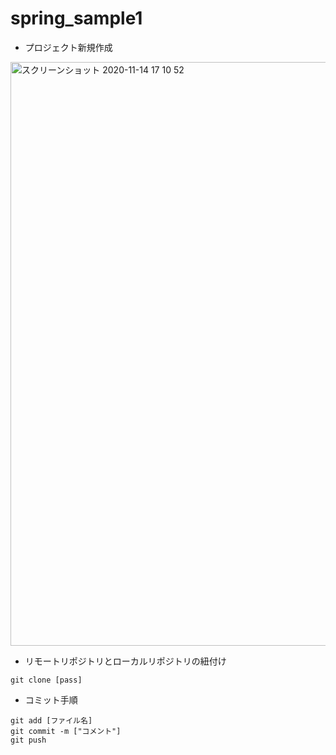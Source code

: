 # spring_sample1

* プロジェクト新規作成

<img width="934" alt="スクリーンショット 2020-11-14 17 10 52" src="https://user-images.githubusercontent.com/74446528/99142909-b2b6a500-269c-11eb-925d-66d27287fe98.png">

* リモートリポジトリとローカルリポジトリの紐付け

```
git clone [pass]
```

* コミット手順
```
git add [ファイル名]
git commit -m ["コメント"]
git push
```
